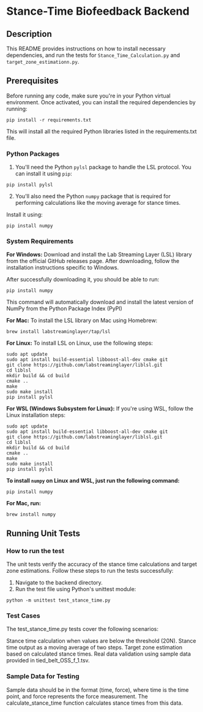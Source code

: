 
# Stance-Time Biofeedback Backend

## Description
This README provides instructions on how to install necessary dependencies, and run the tests for `Stance_Time_Calculation.py` and `target_zone_estimationn.py`.

## Prerequisites
Before running any code, make sure you're in your Python virtual environment. Once activated, you can install the required dependencies by running:
```
pip install -r requirements.txt
```
This will install all the required Python libraries listed in the requirements.txt file.

### Python Packages
1) You'll need the Python `pylsl` package to handle the LSL protocol. You can install it using `pip`:
```
pip install pylsl
```
2) You'll also need the Python `numpy` package that is required for performing calculations like the moving average for stance times.

Install it using:
```
pip install numpy
```
### System Requirements

**For Windows:**
Download and install the Lab Streaming Layer (LSL) library from the official GitHub releases page.
After downloading, follow the installation instructions specific to Windows. 

After successfully downloading it, you should be able to run: 
```
pip install numpy
```
This command will automatically download and install the latest version of NumPy from the Python Package Index (PyPI)

**For Mac:**
To install the LSL library on Mac using Homebrew:

```
brew install labstreaminglayer/tap/lsl
```
**For Linux:**
To install LSL on Linux, use the following steps:

```
sudo apt update
sudo apt install build-essential libboost-all-dev cmake git
git clone https://github.com/labstreaminglayer/liblsl.git
cd liblsl
mkdir build && cd build
cmake ..
make
sudo make install
pip install pylsl
```

**For WSL (Windows Subsystem for Linux):**
If you're using WSL, follow the Linux installation steps:

```
sudo apt update
sudo apt install build-essential libboost-all-dev cmake git
git clone https://github.com/labstreaminglayer/liblsl.git
cd liblsl
mkdir build && cd build
cmake ..
make
sudo make install
pip install pylsl
```
**To install `numpy` on Linux and WSL, just run the following command:**
```
pip install numpy
```
**For Mac, run:**
```
brew install numpy
```

## Running Unit Tests

### How to run the test
The unit tests verify the accuracy of the stance time calculations and target zone estimations. Follow these steps to run the tests successfully:

1) Navigate to the backend directory.
2) Run the test file using Python's unittest module:
```
python -m unittest test_stance_time.py
```
### Test Cases
The test_stance_time.py tests cover the following scenarios:

Stance time calculation when values are below the threshold (20N).
Stance time output as a moving average of two steps.
Target zone estimation based on calculated stance times.
Real data validation using sample data provided in tied_belt_OSS_f_1.tsv.

### Sample Data for Testing
Sample data should be in the format (time, force), where time is the time point, and force represents the force measurement. The calculate_stance_time function calculates stance times from this data.
